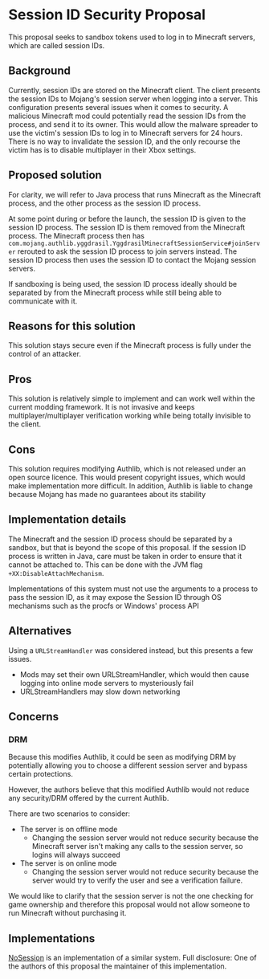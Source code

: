 # Session ID Security Proposal

This proposal seeks to sandbox tokens used to log in to Minecraft servers, which are called session IDs.

## Background

Currently, session IDs are stored on the Minecraft client. The client presents the session IDs to Mojang's session server when logging into a server. This configuration presents several issues when it comes to security. A malicious Minecraft mod could potentially read the session IDs from the process, and send it to its owner. This would allow the malware spreader to use the victim's session IDs to log in to Minecraft servers for 24 hours. There is no way to invalidate the session ID, and the only recourse the victim has is to disable multiplayer in their Xbox settings.

## Proposed solution

For clarity, we will refer to Java process that runs Minecraft as the Minecraft process, and the other process as the session ID process.

At some point during or before the launch, the session ID is given to the session ID process. The session ID is them removed from the Minecraft process. The Minecraft process then has `com.mojang.authlib.yggdrasil.YggdrasilMinecraftSessionService#joinServer` rerouted to ask the session ID process to join servers instead. The session ID process then uses the session ID to contact the Mojang session servers.

If sandboxing is being used, the session ID process ideally should be separated by from the Minecraft process while still being able to communicate with it.

## Reasons for this solution

This solution stays secure even if the Minecraft process is fully under the control of an attacker. 

## Pros

This solution is relatively simple to implement and can work well within the current modding framework. It is not invasive and keeps multiplayer/multiplayer verification working while being totally invisible to the client.

## Cons

This solution requires modifying Authlib, which is not released under an open source licence. This would present copyright issues, which would make implementation more difficult. In addition, Authlib is liable to change because Mojang has made no guarantees about its stability

## Implementation details

The Minecraft and the session ID process should be separated by a sandbox, but that is beyond the scope of this proposal. If the session ID process is written in Java, care must be taken in order to ensure that it cannot be attached to. This can be done with the JVM flag `+XX:DisableAttachMechanism`.

Implementations of this system must not use the arguments to a process to pass the session ID, as it may expose the Session ID through OS mechanisms such as the procfs or Windows' process API

## Alternatives

Using a `URLStreamHandler` was considered instead, but this presents a few issues.
- Mods may set their own URLStreamHandler, which would then cause logging into online mode servers to mysteriously fail
- URLStreamHandlers may slow down networking

## Concerns

### DRM

Because this modifies Authlib, it could be seen as modifying DRM by potentially allowing you to choose a different session server and bypass certain protections.

However, the authors believe that this modified Authlib would not reduce any security/DRM offered by the current Authlib.

There are two scenarios to consider:
- The server is on offline mode
    - Changing the session server would not reduce security because the Minecraft server isn't making any calls to the session server, so logins will always succeed
- The server is on online mode
    - Changing the session server would not reduce security because the server would try to verify the user and see a verification failure.

We would like to clarify that the session server is not the one checking for game ownership and therefore this proposal would not allow someone to run Minecraft without purchasing it.

## Implementations

[NoSession](https://github.com/thefightagainstmalware/NoSession) is an implementation of a similar system. Full disclosure: One of the authors of this proposal the maintainer of this implementation.
